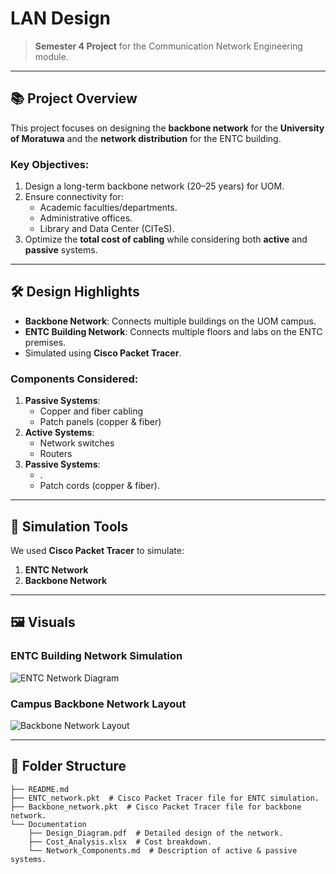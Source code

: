 # LAN Design 

> **Semester 4 Project** for the Communication Network Engineering module.

---

## 📚 **Project Overview**  
This project focuses on designing the **backbone network** for the **University of Moratuwa** and the **network distribution** for the ENTC building.  

### **Key Objectives**:
1. Design a long-term backbone network (20–25 years) for UOM.
2. Ensure connectivity for:
   - Academic faculties/departments.
   - Administrative offices.
   - Library and Data Center (CITeS).
3. Optimize the **total cost of cabling** while considering both **active** and **passive** systems.

---

## 🛠️ **Design Highlights**
- **Backbone Network**: Connects multiple buildings on the UOM campus.  
- **ENTC Building Network**: Connects multiple floors and labs on the ENTC premises.
- Simulated using **Cisco Packet Tracer**.

### **Components Considered**:
1. **Passive Systems**:
   - Copper and fiber cabling
   - Patch panels (copper & fiber)  
2. **Active Systems**:
   - Network switches
   - Routers  
3. **Passive Systems**:
   - .
   - Patch cords (copper & fiber).

---

## 🔧 **Simulation Tools**
We used **Cisco Packet Tracer** to simulate:
1. **ENTC Network**
2. **Backbone Network**

---

## 🖼️ **Visuals**
### **ENTC Building Network Simulation**  
![ENTC Network Diagram](https://via.placeholder.com/800x400.png?text=ENTC+Network+Simulation)  

### **Campus Backbone Network Layout**  
![Backbone Network Layout](https://via.placeholder.com/800x400.png?text=Backbone+Network+Layout)

---

## 📂 **Folder Structure**
```plaintext
├── README.md
├── ENTC_network.pkt  # Cisco Packet Tracer file for ENTC simulation.
├── Backbone_network.pkt  # Cisco Packet Tracer file for backbone network.
└── Documentation
    ├── Design_Diagram.pdf  # Detailed design of the network.
    ├── Cost_Analysis.xlsx  # Cost breakdown.
    └── Network_Components.md  # Description of active & passive systems.





